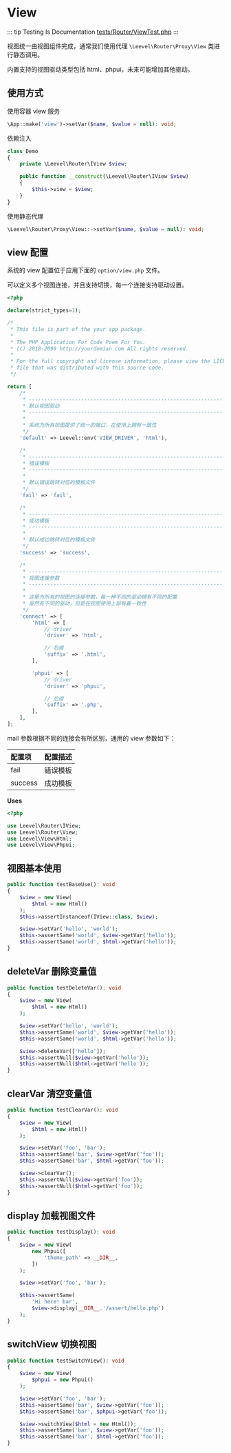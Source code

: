 # View

::: tip Testing Is Documentation
[tests/Router/ViewTest.php](https://github.com/hunzhiwange/framework/blob/master/tests/Router/ViewTest.php)
:::
    
视图统一由视图组件完成，通常我们使用代理 `\Leevel\Router\Proxy\View` 类进行静态调用。

内置支持的视图驱动类型包括 html、phpui，未来可能增加其他驱动。

## 使用方式

使用容器 view 服务

``` php
\App::make('view')->setVar($name, $value = null): void;
```

依赖注入

``` php
class Demo
{
    private \Leevel\Router\IView $view;

    public function __construct(\Leevel\Router\IView $view)
    {
        $this->view = $view;
    }
}
```

使用静态代理

``` php
\Leevel\Router\Proxy\View::->setVar($name, $value = null): void;
```

## view 配置

系统的 view 配置位于应用下面的 `option/view.php` 文件。

可以定义多个视图连接，并且支持切换，每一个连接支持驱动设置。

``` php
<?php

declare(strict_types=1);

/*
 * This file is part of the your app package.
 *
 * The PHP Application For Code Poem For You.
 * (c) 2018-2099 http://yourdomian.com All rights reserved.
 *
 * For the full copyright and license information, please view the LICENSE
 * file that was distributed with this source code.
 */

return [
    /*
     * ---------------------------------------------------------------
     * 默认视图驱动
     * ---------------------------------------------------------------
     *
     * 系统为所有视图提供了统一的接口，在使用上拥有一致性
     */
    'default' => Leevel::env('VIEW_DRIVER', 'html'),

    /*
     * ---------------------------------------------------------------
     * 错误模板
     * ---------------------------------------------------------------
     *
     * 默认错误跳转对应的模板文件
     */
    'fail' => 'fail',

    /*
     * ---------------------------------------------------------------
     * 成功模板
     * ---------------------------------------------------------------
     *
     * 默认成功跳转对应的模板文件
     */
    'success' => 'success',

    /*
     * ---------------------------------------------------------------
     * 视图连接参数
     * ---------------------------------------------------------------
     *
     * 这里为所有的视图的连接参数，每一种不同的驱动拥有不同的配置
     * 虽然有不同的驱动，但是在视图使用上却有着一致性
     */
    'connect' => [
        'html' => [
            // driver
            'driver' => 'html',

            // 后缀
            'suffix' => '.html',
        ],

        'phpui' => [
            // driver
            'driver' => 'phpui',

            // 后缀
            'suffix' => '.php',
        ],
    ],
];

```

mail 参数根据不同的连接会有所区别，通用的 view 参数如下：

|配置项|配置描述|
|:-|:-|
|fail|错误模板|
|success|成功模板|


**Uses**

``` php
<?php

use Leevel\Router\IView;
use Leevel\Router\View;
use Leevel\View\Html;
use Leevel\View\Phpui;
```

## 视图基本使用

``` php
public function testBaseUse(): void
{
    $view = new View(
        $html = new Html()
    );
    $this->assertInstanceof(IView::class, $view);

    $view->setVar('hello', 'world');
    $this->assertSame('world', $view->getVar('hello'));
    $this->assertSame('world', $html->getVar('hello'));
}
```
    
## deleteVar 删除变量值

``` php
public function testDeleteVar(): void
{
    $view = new View(
        $html = new Html()
    );

    $view->setVar('hello', 'world');
    $this->assertSame('world', $view->getVar('hello'));
    $this->assertSame('world', $html->getVar('hello'));

    $view->deleteVar(['hello']);
    $this->assertNull($view->getVar('hello'));
    $this->assertNull($html->getVar('hello'));
}
```
    
## clearVar 清空变量值

``` php
public function testClearVar(): void
{
    $view = new View(
        $html = new Html()
    );

    $view->setVar('foo', 'bar');
    $this->assertSame('bar', $view->getVar('foo'));
    $this->assertSame('bar', $html->getVar('foo'));

    $view->clearVar();
    $this->assertNull($view->getVar('foo'));
    $this->assertNull($html->getVar('foo'));
}
```
    
## display 加载视图文件

``` php
public function testDisplay(): void
{
    $view = new View(
        new Phpui([
            'theme_path' => __DIR__,
        ])
    );

    $view->setVar('foo', 'bar');

    $this->assertSame(
        'Hi here! bar',
        $view->display(__DIR__.'/assert/hello.php')
    );
}
```
    
## switchView 切换视图

``` php
public function testSwitchView(): void
{
    $view = new View(
        $phpui = new Phpui()
    );

    $view->setVar('foo', 'bar');
    $this->assertSame('bar', $view->getVar('foo'));
    $this->assertSame('bar', $phpui->getVar('foo'));

    $view->switchView($html = new Html());
    $this->assertSame('bar', $view->getVar('foo'));
    $this->assertSame('bar', $html->getVar('foo'));
}
```